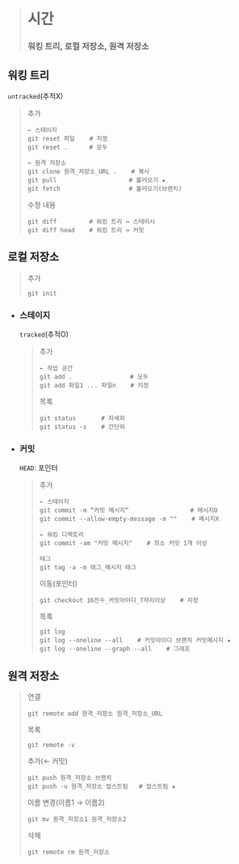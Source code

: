 ># 시간
>
>### 워킹 트리, 로컬 저장소, 원격 저장소

## 워킹 트리
`untracked`(추적X)
>추가
>```
>← 스테이지
>git reset 파일    # 지정
>git reset .      # 모두
>
>← 원격 저장소
>git clone 원격_저장소_URL .    # 복사
>git pull                    # 불러오기 ★
>git fetch                   # 불러오기(브랜치)
>``` 
>수정 내용
>```
>git diff         # 워킹 트리 ↔ 스테이시
>git diff head    # 워킹 트리 ↔ 커밋
>```

## 로컬 저장소
  >추가
  >```
  >git init    
  >```

+ ### 스테이지 
  `tracked`(추적O)
  >추가
  >```
  >← 작업 공간
  >git add .                # 모두
  >git add 파일1 ... 파일n    # 지정
  >```
  >
  >목록
  >```
  >git status       # 자세히
  >git status -s    # 간단히
  >```

+ ### 커밋 
  `HEAD`: 포인터
  >추가
  >```
  >← 스테이지
  >git commit -m “커밋 메시지“                 # 메시지O
  >git commit --allow-empty-message -m ""    # 메시지X
  >
  >← 워킹 디렉토리
  >git commit -am "커밋 메시지"    # 최소 커밋 1개 이상
  >
  >태그
  >git tag -a -m 태그_메시지 태그
  >```
  >이동(포인터)
  >``` 
  >git checkout 16진수_커밋아이디_7자리이상    # 지정
  >```
  >
  >목록
  >```
  >git log
  >git log --oneline --all    # 커밋아이디 브랜치 커밋메시지 ★
  >git log --oneline --graph --all    # 그래프
  >```

## 원격 저장소 
>연결
>```
>git remote add 원격_저장소 원격_저장소_URL
>``` 
>
>목록
>```
>git remote -v
>``` 
>
>추가(← 커밋)
>```
>git push 원격_저장소 브랜치
>git push -u 원격_저장소 업스트림   # 업스트림 ★
>``` 
>
>이름 변경(이름1 → 이름2)
>```
>git mv 원격_저장소1 원격_저장소2
>``` 
>
>삭제
>```
>git remote rm 원격_저장소
>```